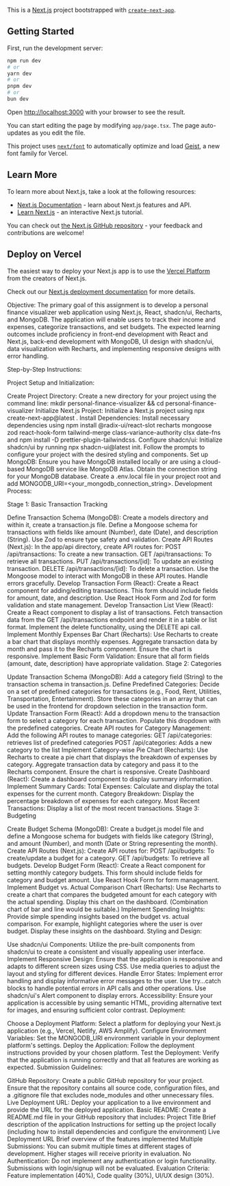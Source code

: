 This is a [Next.js](https://nextjs.org) project bootstrapped with [`create-next-app`](https://nextjs.org/docs/app/api-reference/cli/create-next-app).

## Getting Started

First, run the development server:

```bash
npm run dev
# or
yarn dev
# or
pnpm dev
# or
bun dev
```

Open [http://localhost:3000](http://localhost:3000) with your browser to see the result.

You can start editing the page by modifying `app/page.tsx`. The page auto-updates as you edit the file.

This project uses [`next/font`](https://nextjs.org/docs/app/building-your-application/optimizing/fonts) to automatically optimize and load [Geist](https://vercel.com/font), a new font family for Vercel.

## Learn More

To learn more about Next.js, take a look at the following resources:

- [Next.js Documentation](https://nextjs.org/docs) - learn about Next.js features and API.
- [Learn Next.js](https://nextjs.org/learn) - an interactive Next.js tutorial.

You can check out [the Next.js GitHub repository](https://github.com/vercel/next.js) - your feedback and contributions are welcome!

## Deploy on Vercel

The easiest way to deploy your Next.js app is to use the [Vercel Platform](https://vercel.com/new?utm_medium=default-template&filter=next.js&utm_source=create-next-app&utm_campaign=create-next-app-readme) from the creators of Next.js.

Check out our [Next.js deployment documentation](https://nextjs.org/docs/app/building-your-application/deploying) for more details.


Objective: The primary goal of this assignment is to develop a personal finance visualizer web application using Next.js, React, shadcn/ui, Recharts, and MongoDB. The application will enable users to track their income and expenses, categorize transactions, and set budgets. The expected learning outcomes include proficiency in front-end development with React and Next.js, back-end development with MongoDB, UI design with shadcn/ui, data visualization with Recharts, and implementing responsive designs with error handling.

Step-by-Step Instructions:

Project Setup and Initialization:

Create Project Directory: Create a new directory for your project using the command line: mkdir personal-finance-visualizer && cd personal-finance-visualizer
Initialize Next.js Project: Initialize a Next.js project using npx create-next-app@latest .
Install Dependencies: Install necessary dependencies using npm install @radix-ui/react-slot recharts mongoose zod react-hook-form tailwind-merge class-variance-authority clsx date-fns and npm install -D prettier-plugin-tailwindcss.
Configure shadcn/ui: Initialize shadcn/ui by running npx shadcn-ui@latest init. Follow the prompts to configure your project with the desired styling and components.
Set up MongoDB: Ensure you have MongoDB installed locally or are using a cloud-based MongoDB service like MongoDB Atlas. Obtain the connection string for your MongoDB database. Create a .env.local file in your project root and add MONGODB_URI=<your_mongodb_connection_string>.
Development Process:

Stage 1: Basic Transaction Tracking

Define Transaction Schema (MongoDB): Create a models directory and within it, create a transaction.js file. Define a Mongoose schema for transactions with fields like amount (Number), date (Date), and description (String). Use Zod to ensure type safety and validation.
Create API Routes (Next.js): In the app/api directory, create API routes for:
POST /api/transactions: To create a new transaction.
GET /api/transactions: To retrieve all transactions.
PUT /api/transactions/[id]: To update an existing transaction.
DELETE /api/transactions/[id]: To delete a transaction.
Use the Mongoose model to interact with MongoDB in these API routes. Handle errors gracefully.
Develop Transaction Form (React): Create a React component for adding/editing transactions. This form should include fields for amount, date, and description. Use React Hook Form and Zod for form validation and state management.
Develop Transaction List View (React): Create a React component to display a list of transactions. Fetch transaction data from the GET /api/transactions endpoint and render it in a table or list format. Implement the delete functionality, using the DELETE api call.
Implement Monthly Expenses Bar Chart (Recharts): Use Recharts to create a bar chart that displays monthly expenses. Aggregate transaction data by month and pass it to the Recharts component. Ensure the chart is responsive.
Implement Basic Form Validation: Ensure that all form fields (amount, date, description) have appropriate validation.
Stage 2: Categories

Update Transaction Schema (MongoDB): Add a category field (String) to the transaction schema in transaction.js.
Define Predefined Categories: Decide on a set of predefined categories for transactions (e.g., Food, Rent, Utilities, Transportation, Entertainment). Store these categories in an array that can be used in the frontend for dropdown selection in the transaction form.
Update Transaction Form (React): Add a dropdown menu to the transaction form to select a category for each transaction. Populate this dropdown with the predefined categories.
Create API routes for Category Management: Add the following API routes to manage categories:
GET /api/categories: retrieves list of predefined categories
POST /api/categories: Adds a new category to the list
Implement Category-wise Pie Chart (Recharts): Use Recharts to create a pie chart that displays the breakdown of expenses by category. Aggregate transaction data by category and pass it to the Recharts component. Ensure the chart is responsive.
Create Dashboard (React): Create a dashboard component to display summary information.
Implement Summary Cards:
Total Expenses: Calculate and display the total expenses for the current month.
Category Breakdown: Display the percentage breakdown of expenses for each category.
Most Recent Transactions: Display a list of the most recent transactions.
Stage 3: Budgeting

Create Budget Schema (MongoDB): Create a budget.js model file and define a Mongoose schema for budgets with fields like category (String), and amount (Number), and month (Date or String representing the month).
Create API Routes (Next.js): Create API routes for:
POST /api/budgets: To create/update a budget for a category.
GET /api/budgets: To retrieve all budgets.
Develop Budget Form (React): Create a React component for setting monthly category budgets. This form should include fields for category and budget amount. Use React Hook Form for form management.
Implement Budget vs. Actual Comparison Chart (Recharts): Use Recharts to create a chart that compares the budgeted amount for each category with the actual spending. Display this chart on the dashboard. (Combination chart of bar and line would be suitable.)
Implement Spending Insights: Provide simple spending insights based on the budget vs. actual comparison. For example, highlight categories where the user is over budget. Display these insights on the dashboard.
Styling and Design:

Use shadcn/ui Components: Utilize the pre-built components from shadcn/ui to create a consistent and visually appealing user interface.
Implement Responsive Design: Ensure that the application is responsive and adapts to different screen sizes using CSS. Use media queries to adjust the layout and styling for different devices.
Handle Error States: Implement error handling and display informative error messages to the user. Use try...catch blocks to handle potential errors in API calls and other operations. Use shadcn/ui's Alert component to display errors.
Accessibility: Ensure your application is accessible by using semantic HTML, providing alternative text for images, and ensuring sufficient color contrast.
Deployment:

Choose a Deployment Platform: Select a platform for deploying your Next.js application (e.g., Vercel, Netlify, AWS Amplify).
Configure Environment Variables: Set the MONGODB_URI environment variable in your deployment platform's settings.
Deploy the Application: Follow the deployment instructions provided by your chosen platform.
Test the Deployment: Verify that the application is running correctly and that all features are working as expected.
Submission Guidelines:

GitHub Repository: Create a public GitHub repository for your project. Ensure that the repository contains all source code, configuration files, and a .gitignore file that excludes node_modules and other unnecessary files.
Live Deployment URL: Deploy your application to a live environment and provide the URL for the deployed application.
Basic README: Create a README.md file in your GitHub repository that includes:
Project Title
Brief description of the application
Instructions for setting up the project locally (including how to install dependencies and configure the environment)
Live Deployment URL
Brief overview of the features implemented
Multiple Submissions: You can submit multiple times at different stages of development. Higher stages will receive priority in evaluation.
No Authentication: Do not implement any authentication or login functionality. Submissions with login/signup will not be evaluated.
Evaluation Criteria: Feature implementation (40%), Code quality (30%), UI/UX design (30%).
